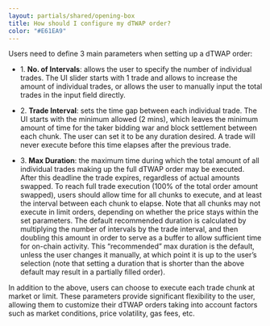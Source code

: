 ```yaml
---
layout: partials/shared/opening-box
title: How should I configure my dTWAP order?
color: "#E61EA9"
---
```


Users need to define 3 main parameters when setting up a dTWAP order:

- 1\. **No. of Intervals**: allows the user to specify the number of individual trades. The UI slider starts with 1 trade and allows to increase the amount of individual trades, or allows the user to manually input the total trades in the input field directly.

- 2\. **Trade Interval**: sets the time gap between each individual trade. The UI starts with the minimum allowed (2 mins), which leaves the minimum amount of time for the taker bidding war and block settlement between each chunk. The user can set it to be any duration desired. A trade will never execute before this time elapses after the previous trade.

- 3\. **Max Duration**: the maximum time during which the total amount of all individual trades making up the full dTWAP order may be executed. After this deadline the trade expires, regardless of actual amounts swapped. To reach full trade execution (100% of the total order amount swapped), users should allow time for all chunks to execute, and at least the interval between each chunk to elapse. Note that all chunks may not execute in limit orders, depending on whether the price stays within the set parameters. The default recommended duration is calculated by multiplying the number of intervals by the trade interval, and then doubling this amount in order to serve as a buffer to allow sufficient time for on-chain activity. This  “recommended” max duration is the default, unless the user changes it manually, at which point it is up to the user’s selection (note that setting a duration that is shorter than the above default may result in a partially filled order).

In addition to the above, users can choose to execute each trade chunk at market or limit. These parameters provide significant flexibility to the user, allowing them to customize their dTWAP orders taking into account factors such as market conditions, price volatility, gas fees, etc.
